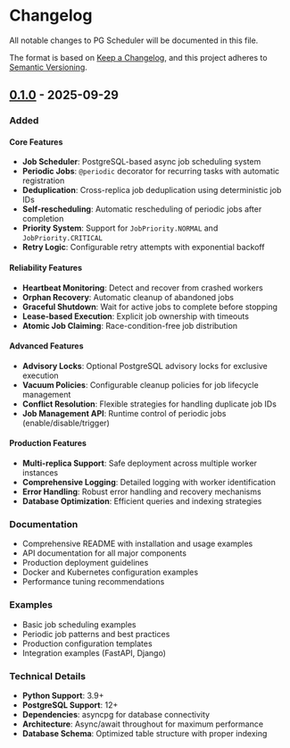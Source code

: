 # Changelog

All notable changes to PG Scheduler will be documented in this file.

The format is based on [Keep a Changelog](https://keepachangelog.com/en/1.0.0/),
and this project adheres to [Semantic Versioning](https://semver.org/spec/v2.0.0.html).

## [0.1.0] - 2025-09-29

### Added

#### Core Features
- **Job Scheduler**: PostgreSQL-based async job scheduling system
- **Periodic Jobs**: `@periodic` decorator for recurring tasks with automatic registration
- **Deduplication**: Cross-replica job deduplication using deterministic job IDs
- **Self-rescheduling**: Automatic rescheduling of periodic jobs after completion
- **Priority System**: Support for `JobPriority.NORMAL` and `JobPriority.CRITICAL`
- **Retry Logic**: Configurable retry attempts with exponential backoff

#### Reliability Features
- **Heartbeat Monitoring**: Detect and recover from crashed workers
- **Orphan Recovery**: Automatic cleanup of abandoned jobs
- **Graceful Shutdown**: Wait for active jobs to complete before stopping
- **Lease-based Execution**: Explicit job ownership with timeouts
- **Atomic Job Claiming**: Race-condition-free job distribution

#### Advanced Features
- **Advisory Locks**: Optional PostgreSQL advisory locks for exclusive execution
- **Vacuum Policies**: Configurable cleanup policies for job lifecycle management
- **Conflict Resolution**: Flexible strategies for handling duplicate job IDs
- **Job Management API**: Runtime control of periodic jobs (enable/disable/trigger)

#### Production Features
- **Multi-replica Support**: Safe deployment across multiple worker instances
- **Comprehensive Logging**: Detailed logging with worker identification
- **Error Handling**: Robust error handling and recovery mechanisms
- **Database Optimization**: Efficient queries and indexing strategies

### Documentation
- Comprehensive README with installation and usage examples
- API documentation for all major components
- Production deployment guidelines
- Docker and Kubernetes configuration examples
- Performance tuning recommendations

### Examples
- Basic job scheduling examples
- Periodic job patterns and best practices
- Production configuration templates
- Integration examples (FastAPI, Django)

### Technical Details
- **Python Support**: 3.9+
- **PostgreSQL Support**: 12+
- **Dependencies**: asyncpg for database connectivity
- **Architecture**: Async/await throughout for maximum performance
- **Database Schema**: Optimized table structure with proper indexing

[0.1.0]: https://github.com/miguelrebelo/pg-scheduler/releases/tag/v0.1.0

